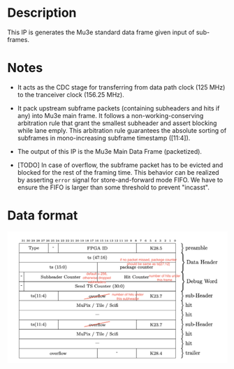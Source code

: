 # **Description**

This IP is generates the Mu3e standard data frame given input of sub-frames.

# **Notes**

* It acts as the CDC stage for transferring from data path clock (125 MHz) to the tranceiver clock (156.25 MHz). 

* It pack upstream subframe packets (containing subheaders and hits if any) into Mu3e main frame. It follows a non-working-conserving arbitration rule that grant the smallest subheader and assert blocking while lane emply. This arbitration rule guarantees the absolute sorting of subframes in mono-increasing subframe timestamp ([11:4]). 

* The output of this IP is the Mu3e Main Data Frame (packetized).

* [TODO] In case of overflow, the subframe packet has to be evicted and blocked for the rest of the framing time. This behavior can be realized by asserting `error` signal for store-and-forward mode FIFO. We have to ensure the FIFO is larger than some threshold to prevent "incasst". 

# **Data format**

![Data Frame!](./frame_mod.png "Data Frame")
